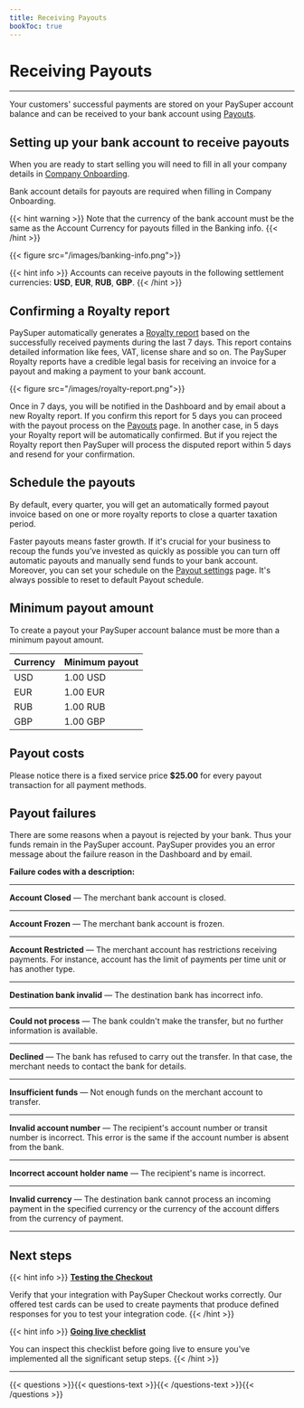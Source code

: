 ```yaml
---
title: Receiving Payouts
bookToc: true
---
```


# Receiving Payouts
***

Your customers' successful payments are stored on your PaySuper account balance and can be received to your bank account using [Payouts](https://paysupermgmt.tst.protocol.one/payouts).

## Setting up your bank account to receive payouts

When you are ready to start selling you will need to fill in all your company details in [Company Onboarding](https://paysupermgmt.tst.protocol.one/company).

Bank account details for payouts are required when filling in Company Onboarding.

{{< hint warning >}}
Note that the currency of the bank account must be the same as the Account Currency for payouts filled in the Banking info.
{{< /hint >}}

{{< figure src="/images/banking-info.png">}}

{{< hint info >}}
Accounts can receive payouts in the following settlement currencies: **USD**, **EUR**, **RUB**, **GBP**.
{{< /hint >}}

## Confirming a Royalty report

PaySuper automatically generates a [Royalty report](https://paysupermgmt.tst.protocol.one/reports) based on the successfully received payments during the last 7 days. This report contains detailed information like fees, VAT, license share and so on. The PaySuper Royalty reports have a credible legal basis for receiving an invoice for a payout and making a payment to your bank account.

{{< figure src="/images/royalty-report.png">}}

Once in 7 days, you will be notified in the Dashboard and by email about a new Royalty report. If you confirm this report for 5 days you can proceed with the payout process on the [Payouts](https://paysupermgmt.tst.protocol.one/payouts) page. In another case, in 5 days your Royalty report will be automatically confirmed. But if you reject the Royalty report then PaySuper will process the disputed report within 5 days and resend for your confirmation.

## Schedule the payouts

By default, every quarter, you will get an automatically formed payout invoice based on one or more royalty reports to close a quarter taxation period.

Faster payouts means faster growth. If it's crucial for your business to recoup the funds you’ve invested as quickly as possible you can turn off automatic payouts and manually send funds to your bank account. Moreover, you can set your schedule on the [Payout settings](ССЫЛКА) page. It's always possible to reset to default Payout schedule.

## Minimum payout amount

To create a payout your PaySuper account balance must be more than a minimum payout amount.

Currency|Minimum payout
---|---
USD|1.00 USD
EUR|1.00 EUR
RUB|1.00 RUB
GBP|1.00 GBP

## Payout costs

Please notice there is a fixed service price **$25.00** for every payout transaction for all payment methods.

## Payout failures

There are some reasons when a payout is rejected by your bank. Thus your funds remain in the PaySuper account. PaySuper provides you an error message about the failure reason in the Dashboard and by email.

**Failure codes with a description:**

---

**Account Closed** — The merchant bank account is closed.

---

**Account Frozen** — The merchant bank account is frozen.

---

**Account Restricted** — The merchant account has restrictions receiving payments. For instance, account has the limit of payments per time unit or has another type.

---

**Destination bank invalid** — The destination bank has incorrect info.

---

**Could not process** — The bank couldn't make the transfer, but no further information is available.

---

**Declined** — The bank has refused to carry out the transfer. In that case, the merchant needs to contact the bank for details.

---

**Insufficient funds** — Not enough funds on the merchant account to transfer.

---

**Invalid account number** — The recipient's account number or transit number is incorrect. This error is the same if the account number is absent from the bank.

---

**Incorrect account holder name** — The recipient's name is incorrect.

---

**Invalid currency** — The destination bank cannot process an incoming payment in the specified currency or the currency of the account differs from the currency of payment.

***

## Next steps

{{< hint info >}}
[**Testing the Checkout**](/docs/payments/testing/)

Verify that your integration with PaySuper Checkout works correctly. Our offered test cards can be used to create payments that produce defined responses for you to test your integration code.
{{< /hint >}}

{{< hint info >}}
[**Going live checklist**](/docs/payments/live/)

You can inspect this checklist before going live to ensure you've implemented all the significant setup steps.
{{< /hint >}}

***

{{< questions >}}{{< questions-text >}}{{< /questions-text >}}{{< /questions >}}
